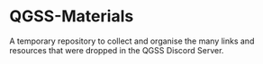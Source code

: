 # QGSS-Materials
A temporary repository to collect and organise the many links and resources that were dropped in the QGSS Discord Server.
